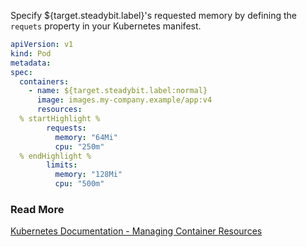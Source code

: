 Specify ${target.steadybit.label}&apos;s requested memory by defining the `requets` property in your Kubernetes manifest.

```yaml
apiVersion: v1
kind: Pod
metadata:
spec:
  containers:
    - name: ${target.steadybit.label:normal}
      image: images.my-company.example/app:v4
      resources:
  % startHighlight %
        requests:
          memory: "64Mi"
          cpu: "250m"
  % endHighlight %
        limits:
          memory: "128Mi"
          cpu: "500m"
```

### Read More
[Kubernetes Documentation - Managing Container Resources](https://kubernetes.io/docs/concepts/configuration/manage-resources-containers/)
